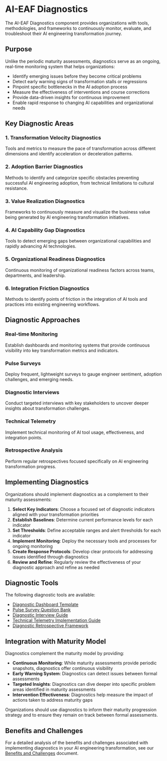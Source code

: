 # AI-EAF Diagnostics

The AI-EAF Diagnostics component provides organizations with tools, methodologies, and frameworks to continuously monitor, evaluate, and troubleshoot their AI engineering transformation journey.

## Purpose

Unlike the periodic maturity assessments, diagnostics serve as an ongoing, real-time monitoring system that helps organizations:

- Identify emerging issues before they become critical problems
- Detect early warning signs of transformation stalls or regressions
- Pinpoint specific bottlenecks in the AI adoption process
- Measure the effectiveness of interventions and course corrections
- Provide data-driven insights for continuous improvement
- Enable rapid response to changing AI capabilities and organizational needs

## Key Diagnostic Areas

### 1. Transformation Velocity Diagnostics
Tools and metrics to measure the pace of transformation across different dimensions and identify acceleration or deceleration patterns.

### 2. Adoption Barrier Diagnostics
Methods to identify and categorize specific obstacles preventing successful AI engineering adoption, from technical limitations to cultural resistance.

### 3. Value Realization Diagnostics
Frameworks to continuously measure and visualize the business value being generated by AI engineering transformation initiatives.

### 4. AI Capability Gap Diagnostics
Tools to detect emerging gaps between organizational capabilities and rapidly advancing AI technologies.

### 5. Organizational Readiness Diagnostics
Continuous monitoring of organizational readiness factors across teams, departments, and leadership.

### 6. Integration Friction Diagnostics
Methods to identify points of friction in the integration of AI tools and practices into existing engineering workflows.

## Diagnostic Approaches

### Real-time Monitoring
Establish dashboards and monitoring systems that provide continuous visibility into key transformation metrics and indicators.

### Pulse Surveys
Deploy frequent, lightweight surveys to gauge engineer sentiment, adoption challenges, and emerging needs.

### Diagnostic Interviews
Conduct targeted interviews with key stakeholders to uncover deeper insights about transformation challenges.

### Technical Telemetry
Implement technical monitoring of AI tool usage, effectiveness, and integration points.

### Retrospective Analysis
Perform regular retrospectives focused specifically on AI engineering transformation progress.

## Implementing Diagnostics

Organizations should implement diagnostics as a complement to their maturity assessments:

1. **Select Key Indicators**: Choose a focused set of diagnostic indicators aligned with your transformation priorities
2. **Establish Baselines**: Determine current performance levels for each indicator
3. **Set Thresholds**: Define acceptable ranges and alert thresholds for each indicator
4. **Implement Monitoring**: Deploy the necessary tools and processes for ongoing monitoring
5. **Create Response Protocols**: Develop clear protocols for addressing issues identified through diagnostics
6. **Review and Refine**: Regularly review the effectiveness of your diagnostic approach and refine as needed

## Diagnostic Tools

The following diagnostic tools are available:

- [Diagnostic Dashboard Template](dashboard-template.md)
- [Pulse Survey Question Bank](pulse-survey.md)
- [Diagnostic Interview Guide](interview-guide.md)
- [Technical Telemetry Implementation Guide](telemetry-guide.md)
- [Diagnostic Retrospective Framework](retrospective-framework.md)

## Integration with Maturity Model

Diagnostics complement the maturity model by providing:

- **Continuous Monitoring**: While maturity assessments provide periodic snapshots, diagnostics offer continuous visibility
- **Early Warning System**: Diagnostics can detect issues between formal assessments
- **Targeted Insights**: Diagnostics can dive deeper into specific problem areas identified in maturity assessments
- **Intervention Effectiveness**: Diagnostics help measure the impact of actions taken to address maturity gaps

Organizations should use diagnostics to inform their maturity progression strategy and to ensure they remain on track between formal assessments.

## Benefits and Challenges

For a detailed analysis of the benefits and challenges associated with implementing diagnostics in your AI engineering transformation, see our [Benefits and Challenges](benefits-challenges.md) document.

